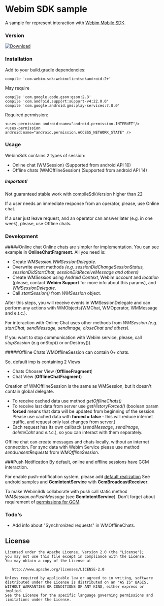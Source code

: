 # Webim SDK sample

A sample for represent interaction with [Webim Mobile SDK].

### Version
[ ![Download](https://api.bintray.com/packages/webim/maven/WebimSdkAndroid/images/download.svg) ](https://bintray.com/webim/maven/WebimSdkAndroid/_latestVersion)

### Installation
Add to your build.gradle dependencies:
```
compile 'com.webim.sdk:webimclientsdkandroid:2+'
```
May require
```
compile 'com.google.code.gson:gson:2.3'
compile 'com.android.support:support-v4:22.0.0'
compile 'com.google.android.gms:play-services:7.8.0'
```
Required permission:
```
<uses-permission android:name="android.permission.INTERNET"/>
<uses-permission android:name="android.permission.ACCESS_NETWORK_STATE" />
```
### Usage
WebimSdk contains 2 types of session:
 - Online chat (WMSession) (Supported from android API 10)
 - Offline chats (WMOfflineSession) (Supported from android API 14)

##### Important!
Not guaranteed stable work with compileSdkVersion higher than 22

If a user needs an immediate response from an operator, please, use Online chat.

If a user just leave request, and an operator can answer later (e.g. in one week), please, use Offline chats.

### Development
#####Online chat
Online chats are simpler for implementation. You can see example in **OnlineChatFragment**.
All you need is:
 - Create _WMSession.WMSessionDelegate_.
 - Overwrite event methods _(e.g. sessionDidChangeSessionStatus, sessionDidStartChat, sessionDidReceiveMessage and others)_
 - Create _WMSession_ using _Android Context_, Webim _account_ and _location_ (please, contact **Webim Support** for more info about this params), and _WMSessionDelegate_. 
 - Call _startSession()_ from _WMSession_ object.

After this steps, you will receive events in WMSessionDelegate and can perform any actions with WMObjects(WMChat, WMOperator, WMMessage and e.t.c.).

For interaction with Online Chat uses other methods from _WMSession_ _(e.g. startChat, sendMessage, sendImage, closeChat and others)._

If you want to stop communication with Webim service, please, call _stopSession_ (e.g onStop() or onDestroy()).

#####Offline Chats
WMOfflineSession can contain 0+ chats.

So, default imp is containing 2 Views
- Chats Chooser View (**OfflineFragment**) 
- Chat View (**OfflineChatFragment**)

Creation of WMOfflineSession is the same as WMSession, but it doesn't contain global delegate.
 - To receive cached data use method _getOfflineChats()_
 - To receive last data from server use _getHistoryForced()_ (boolean param **forced** means that data will be updated from beginning of the session. Please use cached data with **forced = false** - this will reduce internet traffic, and request only last changes from server.)
 - Each request has its own callback (_sendMessage_, _sendImage_, _deleteCaht_ and _e.t.c._), so you can interact with them separately.
 
Offline chat can create messages and chats locally, without an internet connection. For sync data with Webim Service please use method _sendUnsentRequests_ from _WMOfflineSession_.

###Push Notification
By default, online and offline sessions have GCM interaction.

For enable push-notification system, please add [default realization]
See android samples and **GcmIntentService** with **GcmBroadcastReceiver**.

To make WebimSdk collaborate with push call static method _WMSession.onPushMessage_ (see **GcmIntentService**).
Don't forget about requirement of [permissions for GCM].

### Todo's
 - Add info about "Synchronized requests" in WMOfflineChats.

License
-------
    
    Licensed under the Apache License, Version 2.0 (the "License");
    you may not use this file except in compliance with the License.
    You may obtain a copy of the License at

       http://www.apache.org/licenses/LICENSE-2.0

    Unless required by applicable law or agreed to in writing, software
    distributed under the License is distributed on an "AS IS" BASIS,
    WITHOUT WARRANTIES OR CONDITIONS OF ANY KIND, either express or implied.
    See the License for the specific language governing permissions and
    limitations under the License.

[Webim Mobile SDK]:https://webim.ru/help/mobile-sdk/android-sdk-howto/
[default realization]:https://developers.google.com/cloud-messaging/android/client
[permissions for GCM]:https://developers.google.com/cloud-messaging/android/client#manifest
